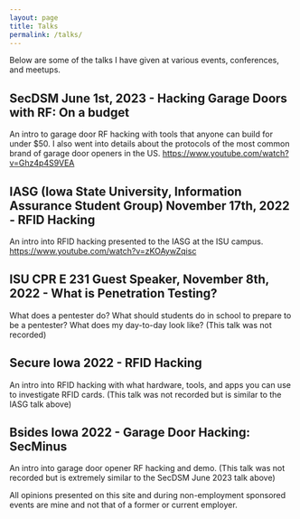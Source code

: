 ```yaml
---
layout: page
title: Talks
permalink: /talks/
---
```

Below are some of the talks I have given at various events, conferences, and meetups.

## SecDSM June 1st, 2023 - Hacking Garage Doors with RF: On a budget
An intro to garage door RF hacking with tools that anyone can build for under $50. I also went into details about the protocols of the most common brand of garage door openers in the US.
https://www.youtube.com/watch?v=Ghz4p4S9VEA

## IASG (Iowa State University, Information Assurance Student Group) November 17th, 2022 - RFID Hacking
An intro into RFID hacking presented to the IASG at the ISU campus.
https://www.youtube.com/watch?v=zKOAywZqisc

## ISU CPR E 231 Guest Speaker, November 8th, 2022 - What is Penetration Testing?
What does a pentester do? What should students do in school to prepare to be a pentester? What does my day-to-day look like?
(This talk was not recorded)


## Secure Iowa 2022 - RFID Hacking
An intro into RFID hacking with what hardware, tools, and apps you can use to investigate RFID cards.
(This talk was not recorded but is similar to the IASG talk above)

## Bsides Iowa 2022 - Garage Door Hacking: SecMinus
An intro into garage door opener RF hacking and demo. 
(This talk was not recorded but is extremely similar to the SecDSM June 2023 talk above)


All opinions presented on this site and during non-employment sponsored events are mine and not that of a former or current employer.

